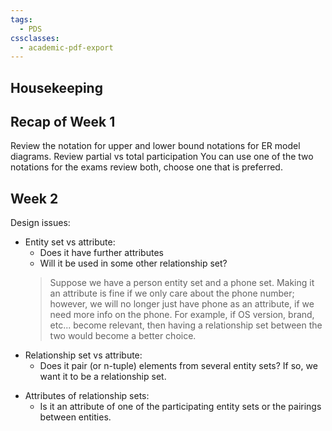 ```yaml
---
tags:
  - PDS
cssclasses:
  - academic-pdf-export
---
```

## Housekeeping


## Recap of Week 1

Review the notation for upper and lower bound notations for ER model diagrams.
Review partial vs total participation
You can use one of the two notations for the exams review both, choose one that is preferred.

## Week 2
Design issues:
- Entity set vs attribute:
	- Does it have further attributes
	- Will it be used in some other relationship set?
	> Suppose we have a person entity set and a phone set. 
	> Making it an attribute is fine if we only care about the phone number;
	> however, we will no longer just have phone as an attribute, if we need more info on the phone.
	> For example, if OS version, brand, etc... become relevant, 
	> then having a relationship set between the two would become a better choice.
- Relationship set vs attribute:
	- Does it pair (or n-tuple) elements from several entity sets? If so, we want it to be a relationship set.
	> 
- Attributes of relationship sets:
	- Is it an attribute of one of the participating entity sets or the pairings between entities. 
